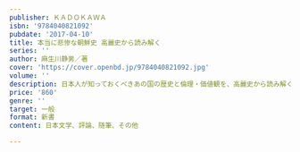 ```yaml
---
publisher: ＫＡＤＯＫＡＷＡ
isbn: '9784040821092'
pubdate: '2017-04-10'
title: 本当に悲惨な朝鮮史 高麗史から読み解く
series: ''
author: 麻生川静男／著
cover: 'https://cover.openbd.jp/9784040821092.jpg'
volume: ''
description: 日本人が知っておくべきあの国の歴史と倫理・価値観を、高麗史から読み解く
price: '860'
genre: ''
target: 一般
format: 新書
content: 日本文学、評論、随筆、その他

---
```

